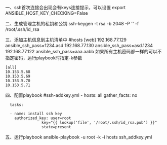 一、ssh首次连接会出现会有keys连接提示，可以设置
    export ANSIBLE_HOST_KEY_CHECKING=False

二、生成管理主机的私钥和公钥
    ssh-keygen -t rsa -b 2048 -P '' -f /root/.ssh/id_rsa

三、添加主机信息到主机清单中
    #hosts
    [web]
    192.168.77.129 ansible_ssh_pass=1234.asd
    192.168.77.130 ansible_ssh_pass=asd.1234
    192.168.77.122 ansible_ssh_pass=aaa.aabb
    如果所有主机密码都一样的可以不指定密码，运行playbook时指定-k参数

    [all]
    10.153.5.68
    10.153.5.69
    10.153.5.70
    10.153.5.71

四、配置playbook
    #ssh-addkey.yml
    - hosts: all
      gather_facts: no

      tasks:

      - name: install ssh key
        authorized_key: user=root
                    key="{{ lookup('file', '/root/.ssh/id_rsa.pub') }}"
                    state=present

五、运行playbook
    ansible-playbook -u root -k -i hosts ssh_addkey.yml
